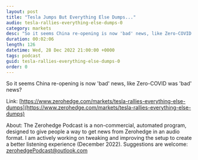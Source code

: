 ```yaml
---
layout: post
title: "Tesla Jumps But Everything Else Dumps..."
audio: tesla-rallies-everything-else-dumps-0
category: markets
desc: "So it seems China re-opening is now 'bad' news, like Zero-COVID was 'bad' news?"
duration: 00:02:06
length: 126
datetime: Wed, 28 Dec 2022 21:00:00 +0000
tags: podcast
guid: tesla-rallies-everything-else-dumps-0
order: 0
---
```

So it seems China re-opening is now 'bad' news, like Zero-COVID was 'bad' news?

Link: [https://www.zerohedge.com/markets/tesla-rallies-everything-else-dumps](https://www.zerohedge.com/markets/tesla-rallies-everything-else-dumps)

About: The Zerohedge Podcast is a non-commercial, automated program, designed to give people a way to get news from Zerohedge in an audio format.  I am actively working on tweaking and improving the setup to create a better listening experience (December 2022).  Suggestions are welcome: [zerohedgePodcast@outlook.com](mailto:zerohedgePodcast@outlook.com)
